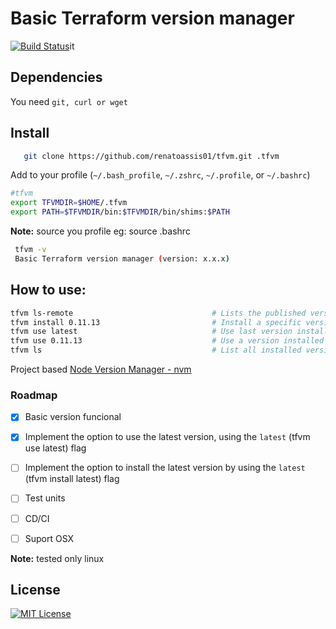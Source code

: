 # Basic Terraform version manager

[![Build Status](https://dev.azure.com/renatoassis/Basic%20Terraform%20version%20manager/_apis/build/status/renatoassis01.tfvm?branchName=master)](https://dev.azure.com/renatoassis/Basic%20Terraform%20version%20manager/_build/latest?definitionId=1&branchName=master)it

## Dependencies

You need `git, curl or wget`

## Install

 ```sh
    git clone https://github.com/renatoassis01/tfvm.git .tfvm
 ```

Add to your profile (`~/.bash_profile`, `~/.zshrc`, `~/.profile`, or `~/.bashrc`)

```sh
#tfvm
export TFVMDIR=$HOME/.tfvm
export PATH=$TFVMDIR/bin:$TFVMDIR/bin/shims:$PATH
```

**Note:**  source you profile eg: source .bashrc

```sh
 tfvm -v
 Basic Terraform version manager (version: x.x.x)

```

## How to use:

```sh
tfvm ls-remote                               # Lists the published version
tfvm install 0.11.13                         # Install a specific version number
tfvm use latest                              # Use last version installed
tfvm use 0.11.13                             # Use a version installed
tfvm ls                                      # List all installed versions
```                                     

Project based [Node Version Manager - nvm](https://github.com/nvm-sh/nvm)

### Roadmap

- [x] Basic version funcional
- [x] Implement the option to use the latest version, using the `latest` (tfvm use latest) flag
- [ ] Implement the option to install the latest version by using the `latest` (tfvm install latest) flag 
- [ ] Test units
- [ ] CD/CI
- [ ] Suport OSX


**Note:**  tested only linux


## License

[![MIT License](http://img.shields.io/badge/license-MIT-blue.svg?style=flat)](LICENSE)